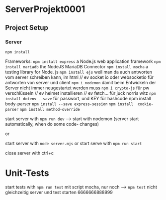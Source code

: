 # ServerProjekt0001

## Project Setup
### Server
```
npm install
```

Frameworks:
`npm install express` a Node.js web application framework
`npm install mariadb` the NodeJS MariaDB Connector
`npm install mocha` a testing library for Node. js
`npm install ejs`  weil man da auch antworten vom server schreiben kann, im html
// ev socket io oder websocketio für antworten von server und client
`npm i nodemon` damit beim Entwickeln der Server nicht immer neugestartet werden muss
`npm i crypto-js` für pw verschlüsseln
// ev helmet installieren
// ev fetch... für juck norris witz
`npm install dotenv --save` für passwort, und KEY für hashcode
npm install body-parser
`npm install --save express-session`
`npm install  cookie-parser`
`npm install method-override`

start server with `npm run dev` --> start with nodemon (server start automatically, when do some code- changes)

or

start server with `node server.mjs`
or
start serve with `npm run start`

close server with ctrl+c



# Unit-Tests
start tests with `npm run test`
mit script mocha, nur noch --> `npm test`
nicht gleichzeitig server und test starten 6666666888999